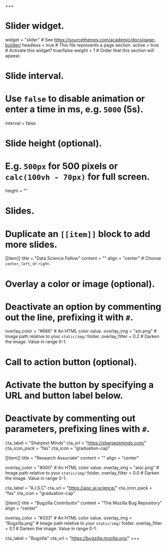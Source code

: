 +++
# Slider widget.
widget = "slider"  # See https://sourcethemes.com/academic/docs/page-builder/
headless = true  # This file represents a page section.
active = true  # Activate this widget? true/false
weight = 1  # Order that this section will appear.

# Slide interval.
# Use `false` to disable animation or enter a time in ms, e.g. `5000` (5s).
interval = false

# Slide height (optional).
# E.g. `500px` for 500 pixels or `calc(100vh - 70px)` for full screen.
height = ""

# Slides.
# Duplicate an `[[item]]` block to add more slides.
[[item]]
  title = "Data Science Fellow"
  content = ""
  align = "center"  # Choose `center`, `left`, or `right`.

  # Overlay a color or image (optional).
  #   Deactivate an option by commenting out the line, prefixing it with `#`.
  overlay_color = "#666"  # An HTML color value.
  overlay_img = "sm.png"  # Image path relative to your `static/img/` folder.
  overlay_filter = 0.2  # Darken the image. Value in range 0-1.

  # Call to action button (optional).
  #   Activate the button by specifying a URL and button label below.
  #   Deactivate by commenting out parameters, prefixing lines with `#`.
  cta_label = "Sharpest Minds"
  cta_url = "https://sharpestminds.com/"
  cta_icon_pack = "fas"
  cta_icon = "graduation-cap"

[[item]]
  title = "Research Associate"
  content = ""
  align = "center"

  overlay_color = "#000"  # An HTML color value.
  overlay_img = "aisc.png"  # Image path relative to your `static/img/` folder.
  overlay_filter = 0.0  # Darken the image. Value in range 0-1.

  cta_label = "A.I.S.C"
  cta_url = "https://aisc.ai.science/"
  cta_icon_pack = "fas"
  cta_icon = "graduation-cap"
  
[[item]]
  title = "Bugzilla Contributor"
  content = "The Mozilla Bug Repository"
  align = "center"

  overlay_color = "#333"  # An HTML color value.
  overlay_img = "Bugzilla.png" # Image path relative to your `static/img/` folder.
  overlay_filter = 0.1  # Darken the image. Value in range 0-1.
  
  cta_label = "Bugzilla"
  cta_url = "https://bugzilla.mozilla.org/"
+++
